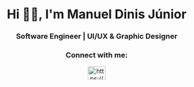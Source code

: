 ### <h1 align="center"> Hi 👋🏽, I'm Manuel Dinis Júnior</h1>

<h3 align="center"> Software Engineer | UI/UX & Graphic Designer</h3>

<h3 align="center">Connect with me:</h3>
<p align="center">
</a>

<a href="https://www.linkedin.com/in/manueldinisjunior/" align="center" target="blank">

<img align="center" src="https://raw.githubusercontent.com/rahuldkjain/github-profile-readme-generator/master/src/images/icons/Social/linked-in-alt.svg" alt="https://www.linkedin.com/in/manuel-dinis-junior/" height="30" width="40" >
